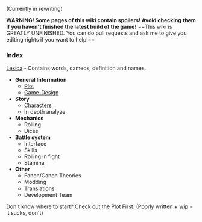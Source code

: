 (Currently in rewriting)

**WARNING! Some pages of this wiki contain spoilers! Avoid checking them if you haven't finished the latest build of the game!**
==This wiki is GREATLY UNFINISHED. You can do pull requests and ask me to give you editing rights if you want to help!==
### Index

[Lexica](./Lexica) - Contains words, cameos, definition and names.

- **General Information**
	- [Plot](./General/Plot.md#)
	- [Game-Design](./General/Game-Design.md#)
- **Story**
	- [Characters](./Story/Characters.md#)
	- In depth analyze
- **Mechanics**
	- Rolling
	- Dices
- **Battle system**
	- Interface
	- Skills
	- Rolling in fight
	- Stamina
- **Other**
	- Fanon/Canon Theories
	- Modding
	- Translations
	- Development Team

Don't know where to start? Check out the [Plot](./General/Plot.md#) First. (Poorly written + wip = it sucks, don't)
